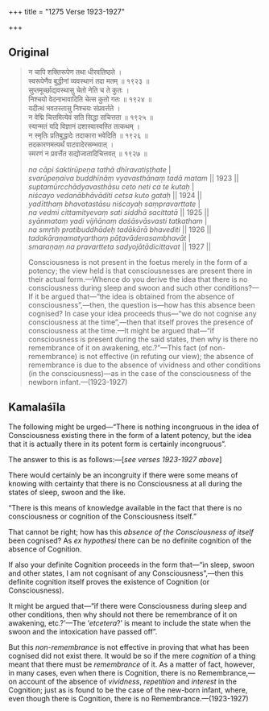 +++
title = "1275 Verse 1923-1927"

+++
## Original 
>
> न चापि शक्तिरूपेण तथा धीरवतिष्ठते ।  
> स्वरूपेणैव बुद्धीनां व्यवस्थानं तदा मतम् ॥ १९२३ ॥  
> सुप्तमूर्च्छाद्यवस्थासु चेतो नेति च ते कुतः ।  
> निश्चयो वेदनाभावादिति चेत्स कुतो गतः ॥ १९२४ ॥  
> यदीत्थं भवतस्तासु निश्चयः संप्रवर्त्तते ।  
> न वेद्मि चित्तमित्येवं सति सिद्धा सचित्तता ॥ १९२५ ॥  
> स्यान्मतं यदि विज्ञानं दशास्वास्वस्ति तत्कथम् ।  
> न स्मृतिः प्रतिबुद्धादेः तदाकारा भवेदिति ॥ १९२६ ॥  
> तदकारणमत्यर्थं पाटवादेरसम्भवात् ।  
> स्मरणं न प्रवर्त्तेत सद्योजातादिचित्तवत् ॥ १९२७ ॥ 
>
> *na cāpi śaktirūpeṇa tathā dhīravatiṣṭhate* \|  
> *svarūpeṇaiva buddhīnāṃ vyavasthānaṃ tadā matam* \|\| 1923 \|\|  
> *suptamūrcchādyavasthāsu ceto neti ca te kutaḥ* \|  
> *niścayo vedanābhāvāditi cetsa kuto gataḥ* \|\| 1924 \|\|  
> *yadītthaṃ bhavatastāsu niścayaḥ saṃpravarttate* \|  
> *na vedmi cittamityevaṃ sati siddhā sacittatā* \|\| 1925 \|\|  
> *syānmataṃ yadi vijñānaṃ daśāsvāsvasti tatkatham* \|  
> *na smṛtiḥ pratibuddhādeḥ tadākārā bhavediti* \|\| 1926 \|\|  
> *tadakāraṇamatyarthaṃ pāṭavāderasambhavāt* \|  
> *smaraṇaṃ na pravartteta sadyojātādicittavat* \|\| 1927 \|\| 
>
> Consciousness is not present in the foetus merely in the form of a potency; the view held is that consciousnesses are present there in their actual form.—Whence do you derive the idea that there is no consciousness during sleep and swoon and such other conditions?—If it be argued that—“the idea is obtained from the absence of consciousness”,—then, the question is—how has this absence been cognised? In case your idea proceeds thus—“we do not cognise any consciousness at the time”,—then that itself proves the presence of consciousness at the time.—It might be argued that—“if consciousness is present during the said states, then why is there no remembrance of it on awakening, etc.?”—This fact (of non-remembrance) is not effective (in refuting our view); the absence of remembrance is due to the absence of vividness and other conditions (in the consciousness)—as in the case of the consciousness of the newborn infant.—(1923-1927)



## Kamalaśīla

The following might be urged—“There is nothing incongruous in the idea of Consciousness existing there in the form of a latent potency, but the idea that it is actually there in its potent form is certainly incongruous”.

The answer to this is as follows:—[*see verses 1923-1927 above*]

There would certainly be an incongruity if there were some means of knowing with certainty that there is no Consciousness at all during the states of sleep, swoon and the like.

“There is this means of knowledge available in the fact that there is no consciousness or cognition of the Consciousness itself.”

That cannot be right; how has this *absence of the Consciousness of itself* been cognised? As *ex hypothesi* there can be no definite cognition of the absence of Cognition.

If also your definite Cognition proceeds in the form that—“in sleep, swoon and other states, I am not cognisant of any Consciousness”,—then this definite cognition itself proves the existence of Cognition (or Consciousness).

It might be argued that—“if there were Consciousness during sleep and other conditions, then why should not there be remembrance of it on awakening, etc.?’—The ‘*etcetera*?’ is meant to include the state when the swoon and the intoxication have passed off”.

But this *non-remembrance* is not effective in proving that what has been cognised did not exist there. It would be so if the mere *cognition* of a thing meant that there must be *remembrance* of it. As a matter of fact, however, in many cases, even when there is Cognition, there is no Remembrance,—on account of the absence of *vividness*, *repetition* and *interest* in the Cognition; just as is found to be the case of the new-born infant, where, even though there is Cognition, there is no Remembrance.—(1923-1927)


